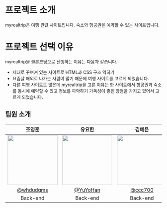 # 프로젝트 소개
myrealtrip은 여행 관련 사이트입니다. 숙소와 항공권을 예약할 수 있는 사이트입니다.

# 프로젝트 선택 이유
myrealtrip을 클론코딩으로 진행하는 이유는 다음과 같습니다.
- 제대로 꾸며져 있는 사이트로 HTML과 CSS 구조 익히기
- 요즘날 해외로 나가는 사람이 많기 때문에 여행 사이트를 고르게 되었습니다.
- 다른 여행 사이트도 많은데 myrealtrip을 고른 이유는 한 사이트에서 항공권과 숙소를 동시에 예약할 수 있고 정보를 파악하기 가독성이 좋은 장점을 가지고 있어서 고르게 되었습니다.


## 팀원 소개

|      조영훈       |          유요한         |          김예은      |       홍석영         |    이재원                                                                                                                        
| :------------------------------------------------------------------------------: | :---------------------------------------------------------------------------------------------------------------------------------------------------: | :---------------------------------------------------------------------------------------------------------------------------------------------------------------------------------------------------: |:---------------------------------------------------------------------------------------------------------------------------------------------------------------------------------------------------: | :---------------------------------------------------------------------------------------------------------------------------------------------------------------------------------------------------: 
|   <img width="160px" src="https://i.namu.wiki/i/V8OrHDR9K6QRYR8lkR7tcYDZEbqksuHQRwyeDuwQXhMS2kj7Ksln6Jj-LTtrVTreJ-Vn78q6d9PDz3W146QKQA.webp" />    |                      <img width="160px" src="https://avatars.githubusercontent.com/u/110465572?v=4" />    |                   <img width="160px" src="https://avatars.githubusercontent.com/u/169978756?v=4"/>   | <img width="160px" src="https://p16-capcut-sign-va.ibyteimg.com/tos-alisg-v-643f9f/oAyAIBdsEBcEoBfWEAqIholAAjXxwKtAuVCzhA~tplv-nhvfeczskr-1:250:0.webp?lk3s=44acef4b&x-expires=1740361056&x-signature=ImC5gWiyX0YbNce%2FeMakiwLyyDc%3D"/> | <img width="160px" src="https://thumb.pann.com/tc_480/https://fimg5.pann.com/new/download.jsp?FileID=67839127" /> |
|   [@whdudgms](https://github.com/whdudgms)   |    [@YuYoHan](https://github.com/YuYoHan)  | [@ccc700](https://github.com/ccc700)  | [@ghdtjrdud](https://github.com/ghdtjrdud)  | [pywon128](https://github.com/pywon128) |
| Back-end | Back-end | Back-end | Back-end | Back-end |

